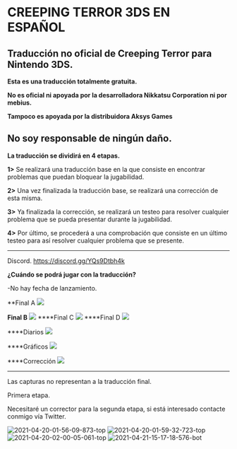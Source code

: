 # CREEPING TERROR 3DS EN ESPAÑOL
Traducción no oficial de Creeping Terror para Nintendo 3DS.
-------------------------------------------

**Esta es una traducción totalmente gratuita.**

**No es oficial ni apoyada por la desarrolladora Nikkatsu Corporation ni por mebius.**

**Tampoco es apoyada por la distribuidora Aksys Games**

**No soy responsable de ningún daño.**
-------------------------------------------

**La traducción se dividirá en 4 etapas.**

**1>** Se realizará una traducción base en la que consiste en encontrar problemas que puedan bloquear la jugabilidad.

**2>** Una vez finalizada la traducción base, se realizará una corrección de esta misma.

**3>** Ya finalizada la corrección, se realizará un testeo para resolver cualquier problema que se pueda presentar durante la jugabilidad.

**4>** Por último, se procederá a una comprobación que consiste en un último testeo para así resolver cualquier problema que se presente.

-------------------------------------------

Discord.
https://discord.gg/YQs9Dtbh4k

**¿Cuándo se podrá jugar con la traducción?**

-No hay fecha de lanzamiento.

**Final A
<img src="http://www.yarntomato.com/percentbarmaker/button.php?barPosition=100&leftFill=93db70" border="0">

****Final B****
<img src="http://www.yarntomato.com/percentbarmaker/button.php?barPosition=100&leftFill=93db70" border="0">
****Final C
<img src="http://www.yarntomato.com/percentbarmaker/button.php?barPosition=100&leftFill=93db70" border="0">
****Final D
<img src="http://www.yarntomato.com/percentbarmaker/button.php?barPosition=100&leftFill=93db70" border="0">

****Diarios
<img src="http://www.yarntomato.com/percentbarmaker/button.php?barPosition=50&leftFill=93db70" border="0">

****Gráficos
<img src="http://www.yarntomato.com/percentbarmaker/button.php?barPosition=50&leftFill=93db70" border="0">

****Corrección
<img src="http://www.yarntomato.com/percentbarmaker/button.php?barPosition=0&leftFill=93db70" border="0">



-------------------------------------------
Las capturas no representan a la traducción final.

Primera etapa.

Necesitaré un corrector para la segunda etapa, si está interesado contacte conmigo vía Twitter.

<img src="https://i.ibb.co/vq0bjnL/2021-04-20-01-56-09-873-top.png" alt="2021-04-20-01-56-09-873-top" border="0"></a>
<img src="https://i.ibb.co/MVL1C50/2021-04-20-01-59-32-723-top.png" alt="2021-04-20-01-59-32-723-top" border="0"></a>
<img src="https://i.ibb.co/yF63YNZ/2021-04-20-02-00-05-061-top.png" alt="2021-04-20-02-00-05-061-top" border="0"></a>
<img src="https://i.ibb.co/yFPbdmQ/2021-04-21-15-17-18-576-bot.png" alt="2021-04-21-15-17-18-576-bot" border="0"></a>
